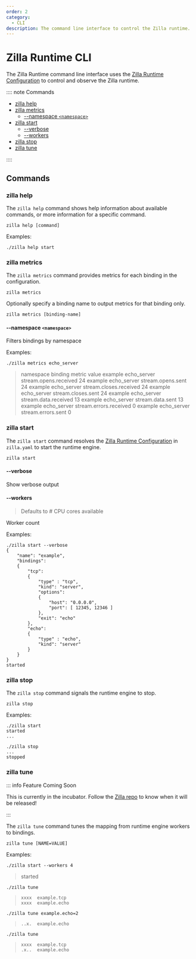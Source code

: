 ```yaml
---
order: 2
category:
  - CLI
description: The command line interface to control the Zilla runtime.
---
```


# Zilla Runtime CLI

The Zilla Runtime command line interface uses the [Zilla Runtime Configuration](./) to control and observe the Zilla runtime.

:::: note Commands

- [zilla help](#zilla-help)
- [zilla metrics](#zilla-metrics)
  - [--namespace `<namespace>`](#namespace-namespace)
- [zilla start](#zilla-start)
  - [--verbose](#verbose)
  - [--workers](#workers)
- [zilla stop](#zilla-stop)
- [zilla tune](#zilla-tune)

::::

## Commands

### zilla help

The `zilla help` command shows help information about available commands, or more information for a specific command.

```bash:no-line-numbers
zilla help [command]
```

Examples:

```bash:no-line-numbers
./zilla help start
```

### zilla metrics

The `zilla metrics` command provides metrics for each binding in the configuration.

```bash:no-line-numbers
zilla metrics
```

Optionally specify a binding name to output metrics for that binding only.

```bash:no-line-numbers
zilla metrics [binding-name]
```

#### --namespace `<namespace>`

Filters bindings by namespace

Examples:

```bash:no-line-numbers
./zilla metrics echo_server
```

> namespace    binding         metric                    value
> example      echo_server    stream.opens.received        24
> example      echo_server    stream.opens.sent            24
> example      echo_server    stream.closes.received       24
> example      echo_server    stream.closes.sent           24
> example      echo_server    stream.data.received         13
> example      echo_server    stream.data.sent             13
> example      echo_server    stream.errors.received        0
> example      echo_server    stream.errors.sent            0

### zilla start

The `zilla start` command resolves the [Zilla Runtime Configuration](./) in `zilla.yaml` to start the runtime engine.

```bash:no-line-numbers
zilla start
```

#### --verbose

Show verbose output

#### --workers

> Defaults to # CPU cores available

Worker count

Examples:

```bash:no-line-numbers
./zilla start --verbose
{
    "name": "example",
    "bindings":
    {
        "tcp":
        {
            "type" : "tcp",
            "kind": "server",
            "options":
            {
                "host": "0.0.0.0",
                "port": [ 12345, 12346 ]
            },
            "exit": "echo"
        },
        "echo":
        {
            "type" : "echo",
            "kind": "server"
        }
    }
}
started
```

### zilla stop

The `zilla stop` command signals the runtime engine to stop.

```bash:no-line-numbers
zilla stop
```

Examples:

```bash:no-line-numbers
./zilla start
started
...
```

```bash:no-line-numbers
./zilla stop
...
stopped
```

### zilla tune

::: info Feature Coming Soon

This is currently in the incubator. Follow the [Zilla repo](https://github.com/aklivity/zilla/releases) to know when it will be released!

:::

The `zilla tune` command tunes the mapping from runtime engine workers to bindings.

```bash:no-line-numbers
zilla tune [NAME=VALUE]
```

Examples:

```bash:no-line-numbers
./zilla start --workers 4
```

> started

```bash:no-line-numbers
./zilla tune
```

> `xxxx  example.tcp`\
> `xxxx  example.echo`

```bash:no-line-numbers
./zilla tune example.echo=2
```

> `..x.  example.echo`

```bash:no-line-numbers
./zilla tune
```

> `xxxx  example.tcp`\
> `.x..  example.echo`
